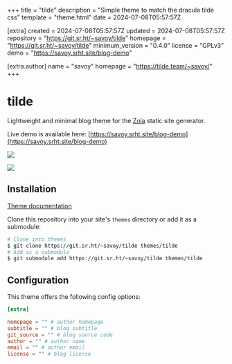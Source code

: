 
+++
title = "tilde"
description = "Simple theme to match the dracula tilde css"
template = "theme.html"
date = 2024-07-08T05:57:57Z

[extra]
created = 2024-07-08T05:57:57Z
updated = 2024-07-08T05:57:57Z
repository = "https://git.sr.ht/~savoy/tilde"
homepage = "https://git.sr.ht/~savoy/tilde"
minimum_version = "0.4.0"
license = "GPLv3"
demo = "https://savoy.srht.site/blog-demo"

[extra.author]
name = "savoy"
homepage = "https://tilde.team/~savoy/"
+++        

# tilde

Lightweight and minimal blog theme for the [Zola](https://www.getzola.org/)
static site generator.

Live demo is available here:
[https://savoy.srht.site/blog-demo](https://savoy.srht.site/blog-demo)

![](screen_index.png)

![](screen_post.png)

## Installation

[Theme documentation](https://www.getzola.org/documentation/themes/installing-and-using-themes/)

Clone this repository into your site's `themes` directory or add it as a
submodule:

```bash
# Clone into themes
$ git clone https://git.sr.ht/~savoy/tilde themes/tilde
# Add as a submodule
$ git submodule add https://git.sr.ht/~savoy/tilde themes/tilde
```

## Configuration

This theme offers the following config options:

```toml
[extra]

homepage = "" # author homepage
subtitle = "" # blog subtitle
git_source = "" # blog source code
author = "" # author name
email = "" # author email
license = "" # blog license
```

        